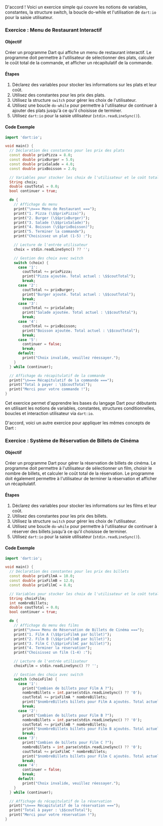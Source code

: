D'accord ! Voici un exercice simple qui couvre les notions de variables, constantes, la structure switch, la boucle do-while et l'utilisation de `dart:io` pour la saisie utilisateur.

### Exercice : Menu de Restaurant Interactif

#### Objectif
Créer un programme Dart qui affiche un menu de restaurant interactif. Le programme doit permettre à l'utilisateur de sélectionner des plats, calculer le coût total de la commande, et afficher un récapitulatif de la commande.

#### Étapes

1. Déclarez des variables pour stocker les informations sur les plats et leur coût.
2. Utilisez des constantes pour les prix des plats.
3. Utilisez la structure `switch` pour gérer les choix de l'utilisateur.
4. Utilisez une boucle `do-while` pour permettre à l'utilisateur de continuer à ajouter des plats jusqu'à ce qu'il choisisse de terminer.
5. Utilisez `dart:io` pour la saisie utilisateur (`stdin.readLineSync()`).

#### Code Exemple

```dart
import 'dart:io';

void main() {
  // Déclaration des constantes pour les prix des plats
  const double prixPizza = 8.0;
  const double prixBurger = 5.0;
  const double prixSalade = 4.0;
  const double prixBoisson = 2.0;

  // Variables pour stocker les choix de l'utilisateur et le coût total
  String choix;
  double coutTotal = 0.0;
  bool continuer = true;

  do {
    // Affichage du menu
    print("\n=== Menu de Restaurant ===");
    print("1. Pizza (\$$prixPizza)");
    print("2. Burger (\$$prixBurger)");
    print("3. Salade (\$$prixSalade)");
    print("4. Boisson (\$$prixBoisson)");
    print("5. Terminer la commande");
    print("Choisissez un plat (1-5) :");

    // Lecture de l'entrée utilisateur
    choix = stdin.readLineSync() ?? '';

    // Gestion des choix avec switch
    switch (choix) {
      case '1':
        coutTotal += prixPizza;
        print("Pizza ajoutée. Total actuel : \$$coutTotal");
        break;
      case '2':
        coutTotal += prixBurger;
        print("Burger ajouté. Total actuel : \$$coutTotal");
        break;
      case '3':
        coutTotal += prixSalade;
        print("Salade ajoutée. Total actuel : \$$coutTotal");
        break;
      case '4':
        coutTotal += prixBoisson;
        print("Boisson ajoutée. Total actuel : \$$coutTotal");
        break;
      case '5':
        continuer = false;
        break;
      default:
        print("Choix invalide, veuillez réessayer.");
    }
  } while (continuer);

  // Affichage du récapitulatif de la commande
  print("\n=== Récapitulatif de la commande ===");
  print("Total à payer : \$$coutTotal");
  print("Merci pour votre commande !");
}
```
Cet exercice permet d'apprendre les bases du langage Dart pour débutants en utilisant les notions de variables, constantes, structures conditionnelles, boucles et interaction utilisateur via `dart:io`.

D'accord, voici un autre exercice pour appliquer les mêmes concepts de Dart :

### Exercice : Système de Réservation de Billets de Cinéma

#### Objectif
Créer un programme Dart pour gérer la réservation de billets de cinéma. Le programme doit permettre à l'utilisateur de sélectionner un film, choisir le nombre de billets, et calculer le coût total de la réservation. Le programme doit également permettre à l'utilisateur de terminer la réservation et afficher un récapitulatif.

#### Étapes

1. Déclarez des variables pour stocker les informations sur les films et leur coût.
2. Utilisez des constantes pour les prix des billets.
3. Utilisez la structure `switch` pour gérer les choix de l'utilisateur.
4. Utilisez une boucle `do-while` pour permettre à l'utilisateur de continuer à réserver des billets jusqu'à ce qu'il choisisse de terminer.
5. Utilisez `dart:io` pour la saisie utilisateur (`stdin.readLineSync()`).

#### Code Exemple

```dart
import 'dart:io';

void main() {
  // Déclaration des constantes pour les prix des billets
  const double prixFilmA = 10.0;
  const double prixFilmB = 12.0;
  const double prixFilmC = 8.0;

  // Variables pour stocker les choix de l'utilisateur et le coût total
  String choixFilm;
  int nombreBillets;
  double coutTotal = 0.0;
  bool continuer = true;

  do {
    // Affichage du menu des films
    print("\n=== Menu de Réservation de Billets de Cinéma ===");
    print("1. Film A (\$$prixFilmA par billet)");
    print("2. Film B (\$$prixFilmB par billet)");
    print("3. Film C (\$$prixFilmC par billet)");
    print("4. Terminer la réservation");
    print("Choisissez un film (1-4) :");

    // Lecture de l'entrée utilisateur
    choixFilm = stdin.readLineSync() ?? '';

    // Gestion des choix avec switch
    switch (choixFilm) {
      case '1':
        print("Combien de billets pour Film A ?");
        nombreBillets = int.parse(stdin.readLineSync() ?? '0');
        coutTotal += prixFilmA * nombreBillets;
        print("$nombreBillets billets pour Film A ajoutés. Total actuel : \$$coutTotal");
        break;
      case '2':
        print("Combien de billets pour Film B ?");
        nombreBillets = int.parse(stdin.readLineSync() ?? '0');
        coutTotal += prixFilmB * nombreBillets;
        print("$nombreBillets billets pour Film B ajoutés. Total actuel : \$$coutTotal");
        break;
      case '3':
        print("Combien de billets pour Film C ?");
        nombreBillets = int.parse(stdin.readLineSync() ?? '0');
        coutTotal += prixFilmC * nombreBillets;
        print("$nombreBillets billets pour Film C ajoutés. Total actuel : \$$coutTotal");
        break;
      case '4':
        continuer = false;
        break;
      default:
        print("Choix invalide, veuillez réessayer.");
    }
  } while (continuer);

  // Affichage du récapitulatif de la réservation
  print("\n=== Récapitulatif de la réservation ===");
  print("Total à payer : \$$coutTotal");
  print("Merci pour votre réservation !");
}
```